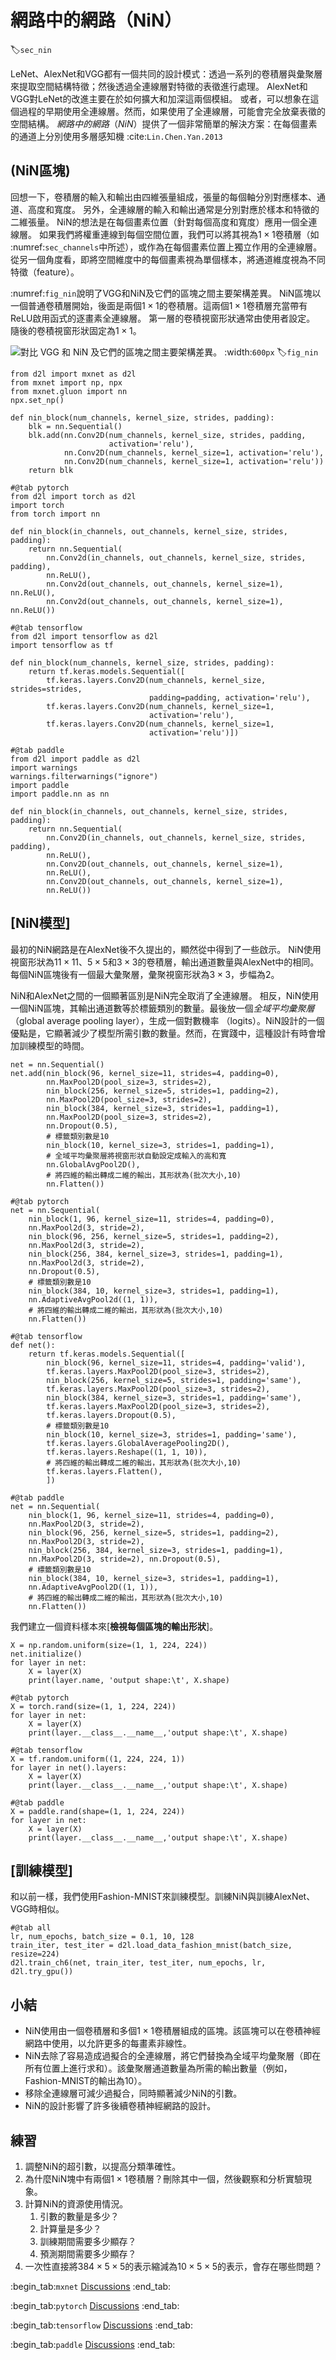 # 網路中的網路（NiN）
:label:`sec_nin`

LeNet、AlexNet和VGG都有一個共同的設計模式：透過一系列的卷積層與彙聚層來提取空間結構特徵；然後透過全連線層對特徵的表徵進行處理。
AlexNet和VGG對LeNet的改進主要在於如何擴大和加深這兩個模組。
或者，可以想象在這個過程的早期使用全連線層。然而，如果使用了全連線層，可能會完全放棄表徵的空間結構。
*網路中的網路*（*NiN*）提供了一個非常簡單的解決方案：在每個畫素的通道上分別使用多層感知機 :cite:`Lin.Chen.Yan.2013`

## (**NiN區塊**)

回想一下，卷積層的輸入和輸出由四維張量組成，張量的每個軸分別對應樣本、通道、高度和寬度。
另外，全連線層的輸入和輸出通常是分別對應於樣本和特徵的二維張量。
NiN的想法是在每個畫素位置（針對每個高度和寬度）應用一個全連線層。
如果我們將權重連線到每個空間位置，我們可以將其視為$1\times 1$卷積層（如 :numref:`sec_channels`中所述），或作為在每個畫素位置上獨立作用的全連線層。
從另一個角度看，即將空間維度中的每個畫素視為單個樣本，將通道維度視為不同特徵（feature）。

 :numref:`fig_nin`說明了VGG和NiN及它們的區塊之間主要架構差異。
NiN區塊以一個普通卷積層開始，後面是兩個$1 \times 1$的卷積層。這兩個$1 \times 1$卷積層充當帶有ReLU啟用函式的逐畫素全連線層。
第一層的卷積視窗形狀通常由使用者設定。
隨後的卷積視窗形狀固定為$1 \times 1$。

![對比 VGG 和 NiN 及它們的區塊之間主要架構差異。](../img/nin.svg)
:width:`600px`
:label:`fig_nin`

```{.python .input}
from d2l import mxnet as d2l
from mxnet import np, npx
from mxnet.gluon import nn
npx.set_np()

def nin_block(num_channels, kernel_size, strides, padding):
    blk = nn.Sequential()
    blk.add(nn.Conv2D(num_channels, kernel_size, strides, padding,
                      activation='relu'),
            nn.Conv2D(num_channels, kernel_size=1, activation='relu'),
            nn.Conv2D(num_channels, kernel_size=1, activation='relu'))
    return blk
```

```{.python .input}
#@tab pytorch
from d2l import torch as d2l
import torch
from torch import nn

def nin_block(in_channels, out_channels, kernel_size, strides, padding):
    return nn.Sequential(
        nn.Conv2d(in_channels, out_channels, kernel_size, strides, padding),
        nn.ReLU(),
        nn.Conv2d(out_channels, out_channels, kernel_size=1), nn.ReLU(),
        nn.Conv2d(out_channels, out_channels, kernel_size=1), nn.ReLU())
```

```{.python .input}
#@tab tensorflow
from d2l import tensorflow as d2l
import tensorflow as tf

def nin_block(num_channels, kernel_size, strides, padding):
    return tf.keras.models.Sequential([
        tf.keras.layers.Conv2D(num_channels, kernel_size, strides=strides,
                               padding=padding, activation='relu'),
        tf.keras.layers.Conv2D(num_channels, kernel_size=1,
                               activation='relu'),
        tf.keras.layers.Conv2D(num_channels, kernel_size=1,
                               activation='relu')])
```

```{.python .input}
#@tab paddle
from d2l import paddle as d2l
import warnings
warnings.filterwarnings("ignore")
import paddle
import paddle.nn as nn

def nin_block(in_channels, out_channels, kernel_size, strides, padding):
    return nn.Sequential(
        nn.Conv2D(in_channels, out_channels, kernel_size, strides, padding),
        nn.ReLU(), 
        nn.Conv2D(out_channels, out_channels, kernel_size=1),
        nn.ReLU(), 
        nn.Conv2D(out_channels, out_channels, kernel_size=1),
        nn.ReLU())
```

## [**NiN模型**]

最初的NiN網路是在AlexNet後不久提出的，顯然從中得到了一些啟示。
NiN使用視窗形狀為$11\times 11$、$5\times 5$和$3\times 3$的卷積層，輸出通道數量與AlexNet中的相同。
每個NiN區塊後有一個最大彙聚層，彙聚視窗形狀為$3\times 3$，步幅為2。

NiN和AlexNet之間的一個顯著區別是NiN完全取消了全連線層。
相反，NiN使用一個NiN區塊，其輸出通道數等於標籤類別的數量。最後放一個*全域平均彙聚層*（global average pooling layer），生成一個對數機率	（logits）。NiN設計的一個優點是，它顯著減少了模型所需引數的數量。然而，在實踐中，這種設計有時會增加訓練模型的時間。

```{.python .input}
net = nn.Sequential()
net.add(nin_block(96, kernel_size=11, strides=4, padding=0),
        nn.MaxPool2D(pool_size=3, strides=2),
        nin_block(256, kernel_size=5, strides=1, padding=2),
        nn.MaxPool2D(pool_size=3, strides=2),
        nin_block(384, kernel_size=3, strides=1, padding=1),
        nn.MaxPool2D(pool_size=3, strides=2),
        nn.Dropout(0.5),
        # 標籤類別數是10
        nin_block(10, kernel_size=3, strides=1, padding=1),
        # 全域平均彙聚層將視窗形狀自動設定成輸入的高和寬
        nn.GlobalAvgPool2D(),
        # 將四維的輸出轉成二維的輸出，其形狀為(批次大小,10)
        nn.Flatten())
```

```{.python .input}
#@tab pytorch
net = nn.Sequential(
    nin_block(1, 96, kernel_size=11, strides=4, padding=0),
    nn.MaxPool2d(3, stride=2),
    nin_block(96, 256, kernel_size=5, strides=1, padding=2),
    nn.MaxPool2d(3, stride=2),
    nin_block(256, 384, kernel_size=3, strides=1, padding=1),
    nn.MaxPool2d(3, stride=2),
    nn.Dropout(0.5),
    # 標籤類別數是10
    nin_block(384, 10, kernel_size=3, strides=1, padding=1),
    nn.AdaptiveAvgPool2d((1, 1)),
    # 將四維的輸出轉成二維的輸出，其形狀為(批次大小,10)
    nn.Flatten())
```

```{.python .input}
#@tab tensorflow
def net():
    return tf.keras.models.Sequential([
        nin_block(96, kernel_size=11, strides=4, padding='valid'),
        tf.keras.layers.MaxPool2D(pool_size=3, strides=2),
        nin_block(256, kernel_size=5, strides=1, padding='same'),
        tf.keras.layers.MaxPool2D(pool_size=3, strides=2),
        nin_block(384, kernel_size=3, strides=1, padding='same'),
        tf.keras.layers.MaxPool2D(pool_size=3, strides=2),
        tf.keras.layers.Dropout(0.5),
        # 標籤類別數是10
        nin_block(10, kernel_size=3, strides=1, padding='same'),
        tf.keras.layers.GlobalAveragePooling2D(),
        tf.keras.layers.Reshape((1, 1, 10)),
        # 將四維的輸出轉成二維的輸出，其形狀為(批次大小,10)
        tf.keras.layers.Flatten(),
        ])
```

```{.python .input}
#@tab paddle
net = nn.Sequential(
    nin_block(1, 96, kernel_size=11, strides=4, padding=0),
    nn.MaxPool2D(3, stride=2),
    nin_block(96, 256, kernel_size=5, strides=1, padding=2),
    nn.MaxPool2D(3, stride=2),
    nin_block(256, 384, kernel_size=3, strides=1, padding=1),
    nn.MaxPool2D(3, stride=2), nn.Dropout(0.5),
    # 標籤類別數是10
    nin_block(384, 10, kernel_size=3, strides=1, padding=1),
    nn.AdaptiveAvgPool2D((1, 1)),
    # 將四維的輸出轉成二維的輸出，其形狀為(批次大小,10)
    nn.Flatten())
```

我們建立一個資料樣本來[**檢視每個區塊的輸出形狀**]。

```{.python .input}
X = np.random.uniform(size=(1, 1, 224, 224))
net.initialize()
for layer in net:
    X = layer(X)
    print(layer.name, 'output shape:\t', X.shape)
```

```{.python .input}
#@tab pytorch
X = torch.rand(size=(1, 1, 224, 224))
for layer in net:
    X = layer(X)
    print(layer.__class__.__name__,'output shape:\t', X.shape)
```

```{.python .input}
#@tab tensorflow
X = tf.random.uniform((1, 224, 224, 1))
for layer in net().layers:
    X = layer(X)
    print(layer.__class__.__name__,'output shape:\t', X.shape)
```

```{.python .input}
#@tab paddle
X = paddle.rand(shape=(1, 1, 224, 224))
for layer in net:
    X = layer(X)
    print(layer.__class__.__name__,'output shape:\t', X.shape)
```

## [**訓練模型**]

和以前一樣，我們使用Fashion-MNIST來訓練模型。訓練NiN與訓練AlexNet、VGG時相似。

```{.python .input}
#@tab all
lr, num_epochs, batch_size = 0.1, 10, 128
train_iter, test_iter = d2l.load_data_fashion_mnist(batch_size, resize=224)
d2l.train_ch6(net, train_iter, test_iter, num_epochs, lr, d2l.try_gpu())
```

## 小結

* NiN使用由一個卷積層和多個$1\times 1$卷積層組成的區塊。該區塊可以在卷積神經網路中使用，以允許更多的每畫素非線性。
* NiN去除了容易造成過擬合的全連線層，將它們替換為全域平均彙聚層（即在所有位置上進行求和）。該彙聚層通道數量為所需的輸出數量（例如，Fashion-MNIST的輸出為10）。
* 移除全連線層可減少過擬合，同時顯著減少NiN的引數。
* NiN的設計影響了許多後續卷積神經網路的設計。

## 練習

1. 調整NiN的超引數，以提高分類準確性。
1. 為什麼NiN塊中有兩個$1\times 1$卷積層？刪除其中一個，然後觀察和分析實驗現象。
1. 計算NiN的資源使用情況。
    1. 引數的數量是多少？
    1. 計算量是多少？
    1. 訓練期間需要多少顯存？
    1. 預測期間需要多少顯存？
1. 一次性直接將$384 \times 5 \times 5$的表示縮減為$10 \times 5 \times 5$的表示，會存在哪些問題？

:begin_tab:`mxnet`
[Discussions](https://discuss.d2l.ai/t/1870)
:end_tab:

:begin_tab:`pytorch`
[Discussions](https://discuss.d2l.ai/t/1869)
:end_tab:

:begin_tab:`tensorflow`
[Discussions](https://discuss.d2l.ai/t/1868)
:end_tab:

:begin_tab:`paddle`
[Discussions](https://discuss.d2l.ai/t/11790)
:end_tab:
